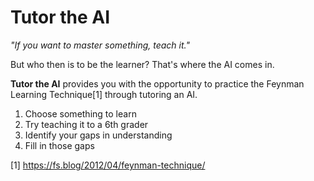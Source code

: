 # Tutor the AI

*"If you want to master something, teach it."*

But who then is to be the learner? That's where the AI comes in.

**Tutor the AI** provides you with the opportunity to practice the Feynman Learning Technique[1] through tutoring an AI.
1. Choose something to learn
2. Try teaching it to a 6th grader
3. Identify your gaps in understanding
4. Fill in those gaps

[1] https://fs.blog/2012/04/feynman-technique/
